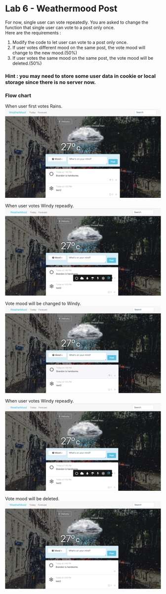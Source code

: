 # Lab 6 - Weathermood Post

For now, single user can vote repeatedly. You are asked to change the function that single user can vote to a post only once. <br/>
Here are the requirements :

1. Modify the code to let user can vote to a post only once.
2. If user votes different mood on the same post, the vote mood will change to the new mood.(50%)
3. If user votes the same mood on the same post, the vote mood will be deleted.(50%)

### Hint : you may need to store some user data in cookie or local storage since there is no server now.

### Flow chart
When user first votes Rains. <br/>
![snapshot](img/step1.png)

When user votes Windy repeadly. <br/>
![snapshot](img/step2.png)

Vote mood will be changed to Windy. <br/>
![snapshot](img/step3.png)

When user votes Windy repeadly. <br/>
![snapshot](img/step2.png)

Vote mood will be deleted. <br/>
![snapshot](img/step5.png)
